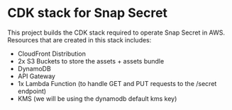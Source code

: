 # CDK stack for Snap Secret

This project builds the CDK stack required to operate Snap Secret in AWS. Resources that are created in this stack includes:

- CloudFront Distribution
- 2x S3 Buckets to store the assets + assets bundle
- DynamoDB
- API Gateway
- 1x Lambda Function (to handle GET and PUT requests to the /secret endpoint)
- KMS (we will be using the dynamodb default kms key)

